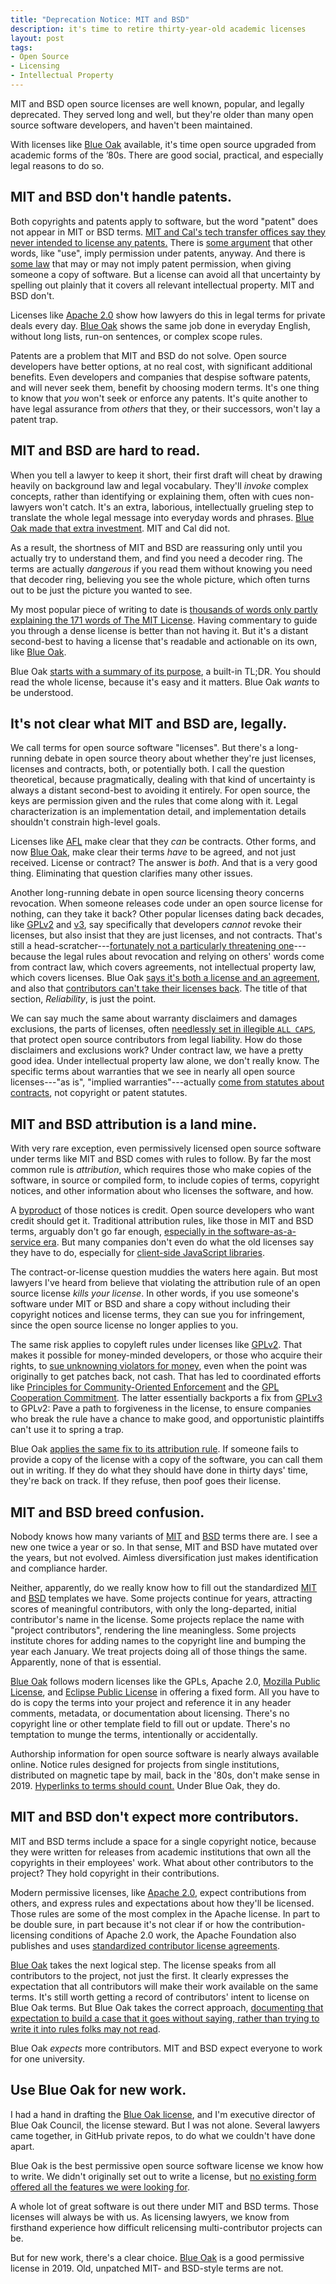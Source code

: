 ```yaml
---
title: "Deprecation Notice: MIT and BSD"
description: it's time to retire thirty-year-old academic licenses
layout: post
tags:
- Open Source
- Licensing
- Intellectual Property
---
```


MIT and BSD open source licenses are well known, popular, and legally deprecated.  They served long and well, but they're older than many open source software developers, and haven't been maintained.

With licenses like [Blue Oak](https://blueoakcouncil.org/license/1.0.0) available, it's time open source upgraded from academic forms of the &rsquo;80s.  There are good social, practical, and especially legal reasons to do so.

## MIT and BSD don't handle patents.

Both copyrights and patents apply to software, but the word "patent" does not appear in MIT or BSD terms.  [MIT and Cal's tech transfer offices say they never intended to license any patents.](http://stlr.org/2018/10/15/the-truth-about-oss-frand-by-all-indications-compatible-models-in-standards-settings/)  There is [some argument](https://opensource.com/article/18/3/patent-grant-mit-license) that other words, like "use", imply permission under patents, anyway.  And there is [some law](http://stlr.org/2019/03/04/oss-and-frand-complementary-models-for-innovation-and-development/) that may or may not imply patent permission, when giving someone a copy of software.  But a license can avoid all that uncertainty by spelling out plainly that it covers all relevant intellectual property.  MIT and BSD don't.

Licenses like [Apache 2.0](https://spdx.org/licenses/Apache-2.0.html) show how lawyers do this in legal terms for private deals every day.  [Blue Oak](https://blueoakcouncil.org/license/1.0.0#patent) shows the same job done in everyday English, without long lists, run-on sentences, or complex scope rules.

Patents are a problem that MIT and BSD do not solve.  Open source developers have better options, at no real cost, with significant additional benefits.  Even developers and companies that despise software patents, and will never seek them, benefit by choosing modern terms.  It's one thing to know that _you_ won't seek or enforce any patents.  It's quite another to have legal assurance from _others_ that they, or their successors, won't lay a patent trap.

## MIT and BSD are hard to read.

When you tell a lawyer to keep it short, their first draft will cheat by drawing heavily on background law and legal vocabulary.  They'll _invoke_ complex concepts, rather than identifying or explaining them, often with cues non-lawyers won't catch.  It's an extra, laborious, intellectually grueling step to translate the whole legal message into everyday words and phrases.  [Blue Oak made that extra investment](https://blueoakcouncil.org/2019/03/06/model.html#language-simplified).  MIT and Cal did not.

As a result, the shortness of MIT and BSD are reassuring only until you actually try to understand them, and find you need a decoder ring.  The terms are actually _dangerous_ if you read them without knowing you need that decoder ring, believing you see the whole picture, which often turns out to be just the picture you wanted to see.

My most popular piece of writing to date is [thousands of words only partly explaining the 171 words of The MIT License](https://writing.kemitchell.com/2016/09/21/MIT-License-Line-by-Line.html).  Having commentary to guide you through a dense license is better than not having it.  But it's a distant second-best to having a license that's readable and actionable on its own, like [Blue Oak](https://blueoakcouncil.org/license/1.0.0).

Blue Oak [starts with a summary of its purpose](https://blueoakcouncil.org/license/1.0.0#purpose), a built-in TL;DR.  You should read the whole license, because it's easy and it matters.  Blue Oak _wants_ to be understood.

## It's not clear what MIT and BSD are, legally.

We call terms for open source software "licenses".  But there's a long-running debate in open source theory about whether they're just licenses, licenses and contracts, both, or potentially both.  I call the question theoretical, because pragmatically, dealing with that kind of uncertainty is always a distant second-best to avoiding it entirely.  For open source, the keys are permission given and the rules that come along with it.  Legal characterization is an implementation detail, and implementation details shouldn't constrain high-level goals.

Licenses like [AFL](https://spdx.org/licenses/AFL-3.0.html) make clear that they _can_ be contracts.  Other forms, and now [Blue Oak](https://blueoakcouncil.org/license/1.0.0), make clear their terms _have_ to be agreed, and not just received.  License or contract?  The answer is _both_.  And that is a very good thing.  Eliminating that question clarifies many other issues.

Another long-running debate in open source licensing theory concerns revocation.  When someone releases code under an open source license for nothing, can they take it back?  Other popular licenses dating back decades, like [GPLv2](https://spdx.org/licenses/GPL-2.0-only.html) and [v3](https://spdx.org/licenses/GPL-3.0-only.html), say specifically that developers _cannot_ revoke their licenses, but also insist that they are just licenses, and not contracts.  That's still a head-scratcher---[fortunately not a particularly threatening one](https://www.synopsys.com/blogs/software-security/breach-gpl-license-breach-contract/)---because the legal rules about revocation and relying on others' words come from contract law, which covers agreements, not intellectual property law, which covers licenses.  Blue Oak [says it's both a license and an agreement](https://blueoakcouncil.org/license/1.0.0#acceptance), and also that [contributors can't take their licenses back](https://blueoakcouncil.org/license/1.0.0#reliability).  The title of that section, _Reliability_, is just the point.

We can say much the same about warranty disclaimers and damages exclusions, the parts of licenses, often [needlessly set in illegible `ALL CAPS`](https://lemminglaw.com/#conspicuous-does-not-mean-all-caps), that protect open source contributors from legal liability.  How do those disclaimers and exclusions work?  Under contract law, we have a pretty good idea.  Under intellectual property law alone, we don't really know.  The specific terms about warranties that we see in nearly all open source licenses---"as is", "implied warranties"---actually [come from statutes about contracts](https://leginfo.legislature.ca.gov/faces/codes_displaySection.xhtml?sectionNum=2316.&lawCode=COM), not copyright or patent statutes.

## MIT and BSD attribution is a land mine.

With very rare exception, even permissively licensed open source software under terms like MIT and BSD comes with rules to follow.  By far the most common rule is _attribution_, which requires those who make copies of the software, in source or compiled form, to include copies of terms, copyright notices, and other information about who licenses the software, and how.

A [byproduct](https://writing.kemitchell.com/2018/08/28/Unhappy-Coincidences.html#attribution-doesnt-mean-credit) of those notices is credit.  Open source developers who want credit should get it.  Traditional attribution rules, like those in MIT and BSD terms, arguably don't go far enough, [especially in the software-as-a-service era](https://writing.kemitchell.com/2018/07/12/Posterity.html).  But many companies don't even do what the old licenses say they have to do, especially for [client-side JavaScript libraries](https://www.npmjs.com/package/browserify-licenses).

The contract-or-license question muddies the waters here again.  But most lawyers I've heard from believe that violating the attribution rule of an open source license _kills your license_.  In other words, if you use someone's software under MIT or BSD and share a copy without including their copyright notices and license terms, they can sue you for infringement, since the open source license no longer applies to you.

The same risk applies to copyleft rules under licenses like [GPLv2](https://spdx.org/licenses/GPL-2.0-only.html).  That makes it possible for money-minded developers, or those who acquire their rights, to [sue unknowning violators for money](https://opensource.com/article/17/8/patrick-mchardy-and-copyright-profiteering), even when the point was originally to get patches back, not cash.  That has led to coordinated efforts like [Principles for Community-Oriented Enforcement](https://www.fsf.org/licensing/enforcement-principles) and the [GPL Cooperation Commitment](https://gplcc.github.io/gplcc/).  The latter essentially backports a fix from [GPLv3](https://spdx.org/licenses/GPL-3.0-only.html) to GPLv2:  Pave a path to forgiveness in the license, to ensure companies who break the rule have a chance to make good, and opportunistic plaintiffs can't use it to spring a trap.

Blue Oak [applies the same fix to its attribution rule](https://blueoakcouncil.org/license/1.0.0#excuse).  If someone fails to provide a copy of the license with a copy of the software, you can call them out in writing.  If they do what they should have done in thirty days' time, they're back on track.  If they refuse, then poof goes their license.

## MIT and BSD breed confusion.

Nobody knows how many variants of [MIT](https://fedoraproject.org/wiki/Licensing:MIT?rd=Licensing/MIT) and [BSD](https://fedoraproject.org/wiki/Licensing:BSD) terms there are.  I see a new one twice a year or so.  In that sense, MIT and BSD have mutated over the years, but not evolved.  Aimless diversification just makes identification and compliance harder.

Neither, apparently, do we really know how to fill out the standardized [MIT](https://spdx.org/licenses/MIT.html) and [BSD](https://spdx.org/licenses/BSD-2-Clause.html) templates we have.  Some projects continue for years, attracting scores of meaningful contributors, with only the long-departed, initial contributor's name in the license.  Some projects replace the name with "project contributors", rendering the line meaningless.  Some projects institute chores for adding names to the copyright line and bumping the year each January.  We treat projects doing all of those things the same.  Apparently, none of that is essential.

[Blue Oak](https://blueoakcouncil.org/license/1.0.0) follows modern licenses like the GPLs, Apache 2.0, [Mozilla Public License](https://spdx.org/licenses/MPL-2.0.htlm), and [Eclipse Public License](https://spdx.org/licnses/EPL-2.0.html) in offering a fixed form.  All you have to do is copy the terms into your project and reference it in any header comments, metadata, or documentation about licensing.  There's no copyright line or other template field to fill out or update.  There's no temptation to munge the terms, intentionally or accidentally.

Authorship information for open source software is nearly always available online.  Notice rules designed for projects from single institutions, distributed on magnetic tape by mail, back in the '80s, don't make sense in 2019.  [Hyperlinks to terms should count.](https://blueoakcouncil.org/license/1.0.0#notices)  Under Blue Oak, they do.

## MIT and BSD don't expect more contributors.

MIT and BSD terms include a space for a single copyright notice, because they were written for releases from academic institutions that own all the copyrights in their employees' work.  What about other contributors to the project?  They hold copyright in their contributions.

Modern permissive licenses, like [Apache 2.0](https://spdx.org/licenses/Apache-2.0.html), expect contributions from others, and express rules and expectations about how they'll be licensed.  Those rules are some of the most complex in the Apache license.  In part to be double sure, in part because it's not clear if or how the contribution-licensing conditions of Apache 2.0 work, the Apache Foundation also publishes and uses [standardized contributor license agreements](https://www.apache.org/licenses/#clas).

[Blue Oak](https://blueoakcouncil.org/license/1.0.0) takes the next logical step.  The license speaks from all contributors to the project, not just the first.  It clearly expresses the expectation that all contributors will make their work available on the same terms.  It's still worth getting a record of contributors' intent to license on Blue Oak terms.  But Blue Oak takes the correct approach, [documenting that expectation to build a case that it goes without saying, rather than trying to write it into rules folks may not read](https://writing.kemitchell.com/2017/02/16/Against-Legislating-the-Nonobvious.html).

Blue Oak _expects_ more contributors.  MIT and BSD expect everyone to work for one university.

## Use Blue Oak for new work.

I had a hand in drafting the [Blue Oak license](https://blueoakcouncil.org/license/1.0.0), and I'm executive director of Blue Oak Council, the license steward.  But I was not alone.  Several lawyers came together, in GitHub private repos, to do what we couldn't have done apart.

Blue Oak is the best permissive open source software license we know how to write.  We didn't originally set out to write a license, but [no existing form offered all the features we were looking for](https://blueoakcouncil.org/2019/03/06/model.html).

A whole lot of great software is out there under MIT and BSD terms.  Those licenses will always be with us.  As licensing lawyers, we know from firsthand experience how difficult relicensing multi-contributor projects can be.

But for new work, there's a clear choice.  [Blue Oak](https://blueoakcouncil.org/license/1.0.0) is a good permissive license in 2019.  Old, unpatched MIT- and BSD-style terms are not.
